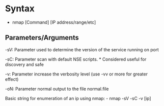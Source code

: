 # Syntax

- nmap [Command] [IP address/range/etc]

## Parameters/Arguments

-sV: Parameter used to determine the version of the service running on port

-sC: Parameter scan with default NSE scripts.
        * Considered useful for discovery and safe

-v: Parameter increase the verbosity level (use -vv or more for greater effect)

-oN: Parameter normal output to the file normal.file

Basic string for enumeration of an ip using nmap:
    - nmap -sV -sC -v [ip]
